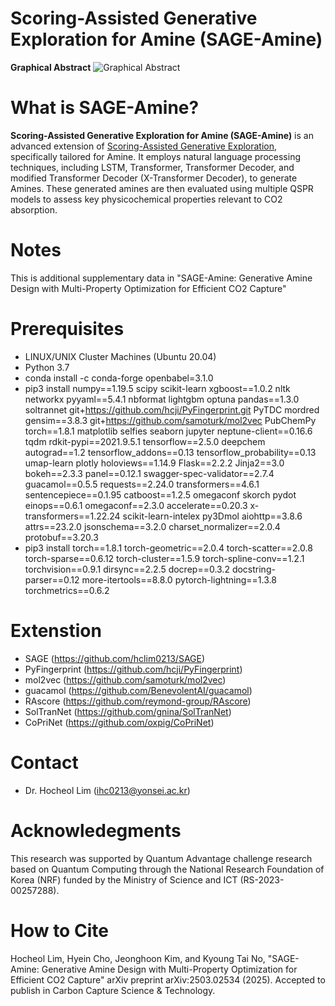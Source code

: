 # Scoring-Assisted Generative Exploration for Amine (SAGE-Amine)
**Graphical Abstract**
![Graphical Abstract](https://github.com/user-attachments/assets/b1d1bf83-ef0c-4144-af6e-cdb592cd2045)

# What is SAGE-Amine?
**Scoring-Assisted Generative Exploration for Amine (SAGE-Amine)** is an advanced extension of [Scoring-Assisted Generative Exploration](https://github.com/hclim0213/SAGE/tree/main), specifically tailored for Amine.
It employs natural language processing techniques, including LSTM, Transformer, Transformer Decoder, and modified Transformer Decoder (X-Transformer Decoder), to generate Amines. 
These generated amines are then evaluated using multiple QSPR models to assess key physicochemical properties relevant to CO2 absorption.

# Notes
This is additional supplementary data in "SAGE-Amine: Generative Amine Design with Multi-Property Optimization for Efficient CO2 Capture"

# Prerequisites
* LINUX/UNIX Cluster Machines (Ubuntu 20.04)
* Python 3.7
* conda install -c conda-forge openbabel=3.1.0
* pip3 install numpy==1.19.5 scipy scikit-learn xgboost==1.0.2 nltk networkx pyyaml==5.4.1 nbformat lightgbm optuna pandas==1.3.0 soltrannet git+https://github.com/hcji/PyFingerprint.git PyTDC mordred gensim==3.8.3 git+https://github.com/samoturk/mol2vec PubChemPy torch==1.8.1 matplotlib selfies seaborn jupyter neptune-client==0.16.6 tqdm rdkit-pypi==2021.9.5.1 tensorflow==2.5.0 deepchem autograd==1.2 tensorflow_addons==0.13 tensorflow_probability==0.13 umap-learn plotly holoviews==1.14.9 Flask==2.2.2 Jinja2==3.0 bokeh==2.3.3 panel==0.12.1 swagger-spec-validator==2.7.4 guacamol==0.5.5 requests==2.24.0 transformers==4.6.1 sentencepiece==0.1.95 catboost==1.2.5 omegaconf skorch pydot einops==0.6.1 omegaconf==2.3.0 accelerate==0.20.3 x-transformers==1.22.24 scikit-learn-intelex py3Dmol aiohttp==3.8.6 attrs==23.2.0 jsonschema==3.2.0 charset_normalizer==2.0.4 protobuf==3.20.3
* pip3 install torch==1.8.1 torch-geometric==2.0.4 torch-scatter==2.0.8 torch-sparse==0.6.12 torch-cluster==1.5.9 torch-spline-conv==1.2.1 torchvision==0.9.1 dirsync==2.2.5 docrep==0.3.2 docstring-parser==0.12 more-itertools==8.8.0 pytorch-lightning==1.3.8 torchmetrics==0.6.2

# Extenstion
* SAGE (https://github.com/hclim0213/SAGE)
* PyFingerprint (https://github.com/hcji/PyFingerprint)
* mol2vec (https://github.com/samoturk/mol2vec)
* guacamol (https://github.com/BenevolentAI/guacamol)
* RAscore (https://github.com/reymond-group/RAscore)
* SolTranNet (https://github.com/gnina/SolTranNet)
* CoPriNet (https://github.com/oxpig/CoPriNet)

# Contact
* Dr. Hocheol Lim (ihc0213@yonsei.ac.kr)

# Acknowledegments
This research was supported by Quantum Advantage challenge research based on 
Quantum Computing through the National Research Foundation of Korea (NRF) 
funded by the Ministry of Science and ICT (RS-2023-00257288).

# How to Cite
Hocheol Lim, Hyein Cho, Jeonghoon Kim, and Kyoung Tai No, "SAGE-Amine: Generative Amine Design with Multi-Property Optimization for Efficient CO2 Capture" arXiv preprint arXiv:2503.02534 (2025).
Accepted to publish in Carbon Capture Science & Technology.
